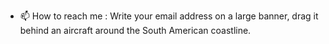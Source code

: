 - 📫 How to reach me : Write your email address on a large banner, drag it behind an aircraft around the South American coastline.
  
<!---
ChileBob/ChileBob is a ✨ special ✨ repository because its `README.md` (this file) appears on your GitHub profile.
You can click the Preview link to take a look at your changes.
--->
